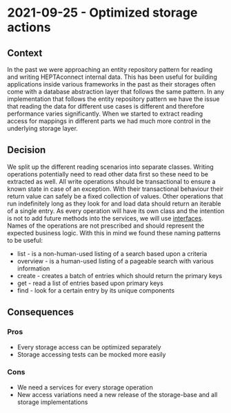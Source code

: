 # 2021-09-25 - Optimized storage actions

## Context

In the past we were approaching an entity repository pattern for reading and writing HEPTAconnect internal data.
This has been useful for building applications inside various frameworks in the past as their storages often come with a database abstraction layer that follows the same pattern.
In any implementation that follows the entity repository pattern we have the issue that reading the data for different use cases is different and therefore performance varies significantly.
When we started to extract reading access for mappings in different parts we had much more control in the underlying storage layer.


## Decision

We split up the different reading scenarios into separate classes.
Writing operations potentially need to read other data first so these need to be extracted as well.
All write operations should be transactional to ensure a known state in case of an exception.
With their transactional behaviour their return value can safely be a fixed collection of values.
Other operations that run indefinitely long as they look for and load data should return an iterable of a single entry.
As every operation will have its own class and the intention is not to add future methods into the services, we will use [interfaces](./2020-04-30-contracts-and-interfaces.md).
Names of the operations are not prescribed and should represent the expected business logic.
With this in mind we found these naming patterns to be useful:

* list - is a non-human-used listing of a search based upon a criteria
* overview - is a human-used listing of a pageable search with various information
* create - creates a batch of entries which should return the primary keys
* get - read a list of entries based upon primary keys
* find - look for a certain entry by its unique components


## Consequences

### Pros

* Every storage access can be optimized separately
* Storage accessing tests can be mocked more easily

### Cons

* We need a services for every storage operation
* New access variations need a new release of the storage-base and all storage implementations
